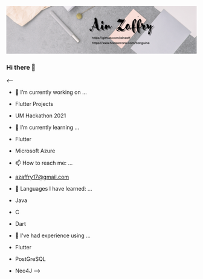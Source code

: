 
![Header](https://github.com/ainzaff/ainzaff/blob/master/header.png?raw=true "Header")

### Hi there 👋

<--

- 🔭 I’m currently working on ...
- Flutter Projects
- UM Hackathon 2021

- 🌱 I’m currently learning ...
- Flutter
- Microsoft Azure

- 📫 How to reach me: ...
- azaffry17@gmail.com

- 📖 Languages I have learned: ...
- Java
- C
- Dart

- 🔨 I've had experience using ...
- Flutter
- PostGreSQL
- Neo4J
-->
